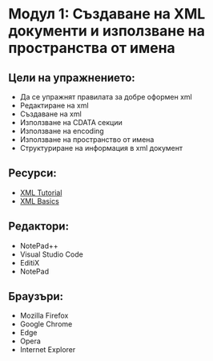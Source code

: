# Модул 1: Създаване на XML документи и използване на пространства от имена

## Цели на упражнението:
* Да се упражнят правилата за добре оформен xml
* Редактиране на xml
* Създаване на xml
* Използване на CDATA секции
* Използване на encoding
* Използване на пространство от имена
* Структуриране на информация в xml документ

## Ресурси:
* [XML Tutorial](https://www.w3schools.com/xml/default.asp)
* [XML Basics](https://www.w3schools.com/xml/xml_whatis.asp)

## Редактори:
* NotePad++
* Visual Studio Code
* EditiX
* NotePad

## Браузъри:
* Mozilla Firefox
* Google Chrome
* Edge
* Opera
* Internet Explorer
